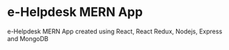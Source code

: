 # e-Helpdesk MERN App

e-Helpdesk MERN App created using React, React Redux, Nodejs, Express and MongoDB